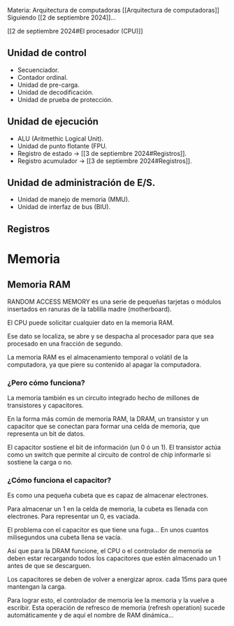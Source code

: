 Materia: Arquitectura de computadoras [[Arquitectura de computadoras]]
Siguiendo [[2 de septiembre 2024]]... 

[[2 de septiembre 2024#El procesador (CPU)]]
## Unidad de control
- Secuenciador.
- Contador ordinal.
- Unidad de pre-carga.
- Unidad de decodificación.
- Unidad de prueba de protección.

## Unidad de ejecución
- ALU (Aritmethic Logical Unit).
- Unidad de punto flotante (FPU.
- Registro de estado -> [[3 de septiembre 2024#Registros]].
- Registro acumulador -> [[3 de septiembre 2024#Registros]].

## Unidad de administración de E/S.
- Unidad de manejo de memoria (MMU).
- Unidad de interfaz de bus (BIU).

## Registros

# Memoria
## Memoria RAM
RANDOM ACCESS MEMORY es una serie de pequeñas tarjetas o módulos insertados en ranuras de la tablilla madre (motherboard).

El CPU puede solicitar cualquier dato en la memoria RAM.

Ese dato se localiza, se abre y se despacha al procesador para que sea procesado en una fracción de segundo.

La memoria RAM es el almacenamiento temporal o volátil de la computadora, ya que piere su contenido al apagar la computadora.

### ¿Pero cómo funciona?
La memoria también es un circuito integrado hecho de millones de transistores y capacitores.

En la forma más común de memoria RAM, la DRAM, un transistor y un capacitor que se conectan para formar una celda de memoria, que representa un bit de datos.

El capacitor sostiene el bit de información (un 0 ó un 1). El transistor actúa como un switch que permite al circuito de control de chip informarle si sostiene la carga o no.

### ¿Cómo funciona el capacitor?
Es como una pequeña cubeta que es capaz de almacenar electrones.

Para almacenar un 1 en la celda de memoria, la cubeta es llenada con electrones. Para representar un 0, es vaciada.

El problema con el capacitor es que tiene una fuga... En unos cuantos milisegundos una cubeta llena se vacía.

Así que para la DRAM funcione, el CPU o el controlador de memoria se deben estar recargando todos los capacitores que estén almacenado un 1 antes de que se descarguen.

Los capacitores se deben de volver a energizar aprox. cada 15ms para quee mantengan la carga.

Para lograr esto, el controlador de memoria lee la memoria y la vuelve a escribir. Esta operación de refresco de memoria (refresh operation) sucede automáticamente y de aquí el nombre de RAM dinámica...